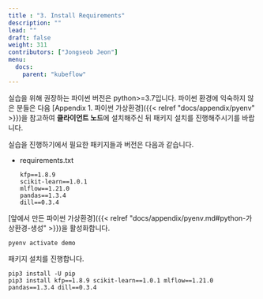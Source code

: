 ```yaml
---
title : "3. Install Requirements"
description: ""
lead: ""
draft: false
weight: 311
contributors: ["Jongseob Jeon"]
menu:
  docs:
    parent: "kubeflow"
---
```


실습을 위해 권장하는 파이썬 버전은 python>=3.7입니다. 파이썬 환경에 익숙하지 않은 분들은 다음 [Appendix 1. 파이썬 가상환경]({{< relref "docs/appendix/pyenv" >}})을 참고하여 **클라이언트 노드**에 설치해주신 뒤 패키지 설치를 진행해주시기를 바랍니다.

실습을 진행하기에서 필요한 패키지들과 버전은 다음과 같습니다.

- requirements.txt

  ```text
  kfp==1.8.9
  scikit-learn==1.0.1
  mlflow==1.21.0
  pandas==1.3.4
  dill==0.3.4
  ```

[앞에서 만든 파이썬 가상환경]({{< relref "docs/appendix/pyenv.md#python-가상환경-생성" >}})을 활성화합니다.

```text
pyenv activate demo
```

패키지 설치를 진행합니다.

```text
pip3 install -U pip
pip3 install kfp==1.8.9 scikit-learn==1.0.1 mlflow==1.21.0 pandas==1.3.4 dill==0.3.4
```
